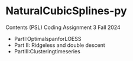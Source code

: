 # NaturalCubicSplines-py
Contents
(PSL) Coding Assignment 3
Fall 2024
- PartI:OptimalspanforLOESS 
- Part II: Ridgeless and double descent 
- PartIII:Clusteringtimeseries 
